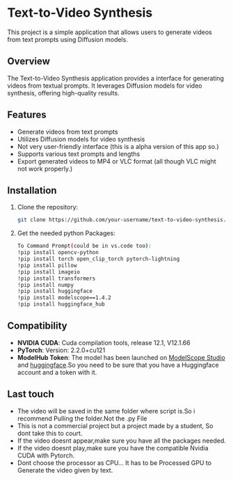 # Text-to-Video Synthesis

This project is a simple application that allows users to generate videos from text prompts using Diffusion models.

## Overview

The Text-to-Video Synthesis application provides a interface for generating videos from textual prompts. It leverages Diffusion models for video synthesis, offering high-quality results.

## Features

- Generate videos from text prompts
- Utilizes Diffusion models for video synthesis
- Not very user-friendly interface (this is a alpha version of this app so.)
- Supports various text prompts and lengths
- Export generated videos to MP4 or VLC format (all though VLC might not work properly.)

## Installation

1. Clone the repository:

   ```bash
   git clone https://github.com/your-username/text-to-video-synthesis.git
   
2. Get the needed python Packages:

   ```bash
   To Command Prompt(could be in vs.code too):
   !pip install opencv-python
   !pip install torch open_clip_torch pytorch-lightning
   !pip install pillow
   !pip install imageio
   !pip install transformers
   !pip install numpy
   !pip install huggingface
   !pip install modelscope==1.4.2
   !pip install huggingface_hub
   
## Compatibility

- **NVIDIA CUDA**: Cuda compilation tools, release 12.1, V12.1.66
- **PyTorch**: Version: 2.2.0+cu121
- **ModelHub Token**: The model has been launched on [ModelScope Studio](https://modelscope.cn/studios/damo/text-to-video-synthesis/summary) and [huggingface](https://huggingface.co/spaces/damo-vilab/modelscope-text-to-video-synthesis).So you need to be sure that you have a Huggingface account and a token with it.

## Last touch
- The video will be saved in the same folder where script is.So i recommend Pulling the folder.Not the .py File
- This is not a commercial project but a project made by a student, So dont take this to court.
- If the video doesnt appear,make sure you have all the packages needed.
- If the video doesnt play,make sure you have the compatible Nvidia CUDA with Pytorch.
- Dont choose the processor as CPU... It has to be Processed GPU to Generate the video given by text.






